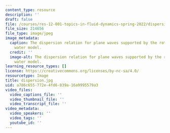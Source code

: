 ```yaml
---
content_type: resource
description: ''
draft: false
file: /courses/res-12-001-topics-in-fluid-dynamics-spring-2022/dispersion.jpg
file_size: 214656
file_type: image/jpeg
image_metadata:
  caption: The dispersion relation for plane waves supported by the rotating, shallow
    water model.
  credit: ''
  image-alt: The dispersion relation for plane waves supported by the rotating, shallow
    water model.
learning_resource_types: []
license: https://creativecommons.org/licenses/by-nc-sa/4.0/
resourcetype: Image
title: dispersion.jpg
uid: a786c655-772e-4fd6-839a-16a9995579a3
video_files:
  video_captions_file: ''
  video_thumbnail_file: ''
  video_transcript_file: ''
video_metadata:
  video_speakers: ''
  video_tags: ''
  youtube_id: ''
---
```

